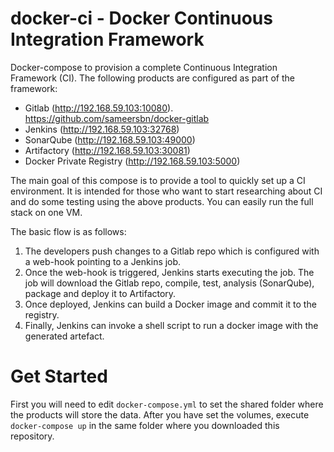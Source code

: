 # docker-ci - Docker Continuous Integration Framework
Docker-compose to provision a complete Continuous Integration Framework (CI). The following products are configured as part of the framework:

- Gitlab (http://192.168.59.103:10080). https://github.com/sameersbn/docker-gitlab
- Jenkins (http://192.168.59.103:32768)
- SonarQube (http://192.168.59.103:49000)
- Artifactory (http://192.168.59.103:30081)
- Docker Private Registry (http://192.168.59.103:5000)

The main goal of this compose is to provide a tool to quickly set up a CI environment. It is intended for those who want to start researching about CI and do some testing using the above products. You can easily run the full stack on one VM.

The basic flow is as follows:
1. The developers push changes to a Gitlab repo which is configured with a web-hook pointing to a Jenkins job.
2. Once the web-hook is triggered, Jenkins starts executing the job. The job will download the Gitlab repo, compile, test, analysis (SonarQube), package and deploy it to Artifactory.
3. Once deployed, Jenkins can build a Docker image and commit it to the registry.
4. Finally, Jenkins can invoke a shell script to run a docker image with the generated artefact. 

# Get Started
First you will need to edit `docker-compose.yml` to set the shared folder where the products will store the data.
After you have set the volumes, execute `docker-compose up` in the same folder where you downloaded this repository.
